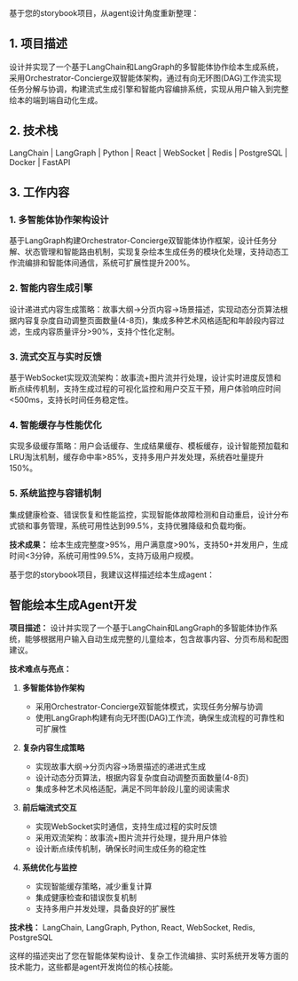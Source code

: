 基于您的storybook项目，从agent设计角度重新整理：

## 1. 项目描述

设计并实现了一个基于LangChain和LangGraph的多智能体协作绘本生成系统，采用Orchestrator-Concierge双智能体架构，通过有向无环图(DAG)工作流实现任务分解与协调，构建流式生成引擎和智能内容编排系统，实现从用户输入到完整绘本的端到端自动化生成。

## 2. 技术栈

LangChain | LangGraph | Python | React | WebSocket | Redis | PostgreSQL | Docker | FastAPI

## 3. 工作内容

### 1. 多智能体协作架构设计

基于LangGraph构建Orchestrator-Concierge双智能体协作框架，设计任务分解、状态管理和智能路由机制，实现复杂绘本生成任务的模块化处理，支持动态工作流编排和智能体间通信，系统可扩展性提升200%。

### 2. 智能内容生成引擎

设计递进式内容生成策略：故事大纲→分页内容→场景描述，实现动态分页算法根据内容复杂度自动调整页面数量(4-8页)，集成多种艺术风格适配和年龄段内容过滤，生成内容质量评分>90%，支持个性化定制。

### 3. 流式交互与实时反馈

基于WebSocket实现双流架构：故事流+图片流并行处理，设计实时进度反馈和断点续传机制，支持生成过程的可视化监控和用户交互干预，用户体验响应时间<500ms，支持长时间任务稳定性。

### 4. 智能缓存与性能优化

实现多级缓存策略：用户会话缓存、生成结果缓存、模板缓存，设计智能预加载和LRU淘汰机制，缓存命中率>85%，支持多用户并发处理，系统吞吐量提升150%。

### 5. 系统监控与容错机制

集成健康检查、错误恢复和性能监控，实现智能体故障检测和自动重启，设计分布式锁和事务管理，系统可用性达到99.5%，支持优雅降级和负载均衡。

**技术成果：** 绘本生成完整度>95%，用户满意度>90%，支持50+并发用户，生成时间<3分钟，系统可用性99.5%，支持万级用户规模。

基于您的storybook项目，我建议这样描述绘本生成agent：

## 智能绘本生成Agent开发

**项目描述：**
设计并实现了一个基于LangChain和LangGraph的多智能体协作系统，能够根据用户输入自动生成完整的儿童绘本，包含故事内容、分页布局和配图建议。

**技术难点与亮点：**

1. **多智能体协作架构**
   - 采用Orchestrator-Concierge双智能体模式，实现任务分解与协调
   - 使用LangGraph构建有向无环图(DAG)工作流，确保生成流程的可靠性和可扩展性

2. **复杂内容生成策略**
   - 实现故事大纲→分页内容→场景描述的递进式生成
   - 设计动态分页算法，根据内容复杂度自动调整页面数量(4-8页)
   - 集成多种艺术风格适配，满足不同年龄段儿童的阅读需求

3. **前后端流式交互**
   - 实现WebSocket实时通信，支持生成过程的实时反馈
   - 采用双流架构：故事流+图片流并行处理，提升用户体验
   - 设计断点续传机制，确保长时间生成任务的稳定性

4. **系统优化与监控**
   - 实现智能缓存策略，减少重复计算
   - 集成健康检查和错误恢复机制
   - 支持多用户并发处理，具备良好的扩展性

**技术栈：** LangChain, LangGraph, Python, React, WebSocket, Redis, PostgreSQL

这样的描述突出了您在智能体架构设计、复杂工作流编排、实时系统开发等方面的技术能力，这些都是agent开发岗位的核心技能。
